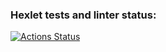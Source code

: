### Hexlet tests and linter status:
[![Actions Status](https://github.com/sergeloie/java-project-99/actions/workflows/hexlet-check.yml/badge.svg)](https://github.com/sergeloie/java-project-99/actions)